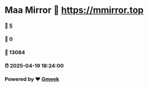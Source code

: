 # Maa Mirror :link: https://mmirror.top 
### :page_facing_up: [5](https://mmirror.top/tag.html) 
### :speech_balloon: 0 
### :hibiscus: 13084 
### :alarm_clock: 2025-04-19 18:24:00 
### Powered by :heart: [Gmeek](https://github.com/Meekdai/Gmeek)
